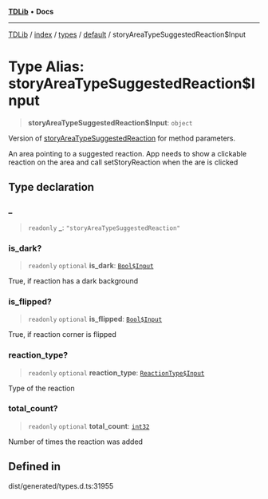[**TDLib**](../../../../../../README.md) • **Docs**

***

[TDLib](../../../../../../modules.md) / [index](../../../../../README.md) / [types](../../../README.md) / [default](../README.md) / storyAreaTypeSuggestedReaction$Input

# Type Alias: storyAreaTypeSuggestedReaction$Input

> **storyAreaTypeSuggestedReaction$Input**: `object`

Version of [storyAreaTypeSuggestedReaction](storyAreaTypeSuggestedReaction.md) for method parameters.

An area pointing to a suggested reaction. App needs to show a clickable reaction on the area and call setStoryReaction when the are is clicked

## Type declaration

### \_

> `readonly` **\_**: `"storyAreaTypeSuggestedReaction"`

### is\_dark?

> `readonly` `optional` **is\_dark**: [`Bool$Input`](Bool$Input.md)

True, if reaction has a dark background

### is\_flipped?

> `readonly` `optional` **is\_flipped**: [`Bool$Input`](Bool$Input.md)

True, if reaction corner is flipped

### reaction\_type?

> `readonly` `optional` **reaction\_type**: [`ReactionType$Input`](ReactionType$Input.md)

Type of the reaction

### total\_count?

> `readonly` `optional` **total\_count**: [`int32`](int32-1.md)

Number of times the reaction was added

## Defined in

dist/generated/types.d.ts:31955
